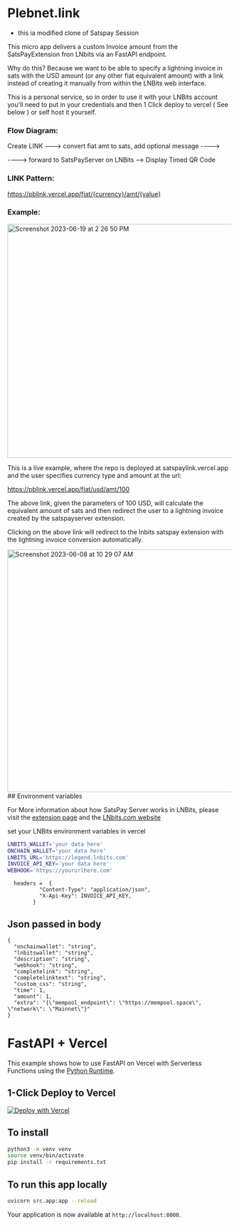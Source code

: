 # Plebnet.link 

- this ia modified clone of Satspay Session

This micro app delivers a custom Invoice amount from the SatsPayExtension fron LNbits via an FastAPI endpoint.

Why do this? Because we want to be able to specify a lightning invoice in sats with the USD amount (or any other fiat equivalent amount) with a link instead of creating it manually from within the LNBits web interface. 

This is a personal service, so in order to use it with your LNBits account you'll need to put in your credentials and then 1 Click deploy to vercel ( See below ) or self host it yourself.

### Flow Diagram:

Create LINK ---> convert fiat amt to sats, add optional message  ----> 

----> forward to SatsPayServer on LNBits --> Display Timed QR Code


### LINK Pattern:
https://pblink.vercel.app/fiat/{currency}/amt/{value}

### Example: 

<img width="525" alt="Screenshot 2023-06-19 at 2 26 50 PM" src="https://github.com/lightningames/satspaysession/assets/73979971/661cdc20-417d-472b-8870-e5f4898ee518">

This is a live example, where the repo is deployed at satspaylink.vercel.app and the user specifies currency type and amount at the url: 

https://pblink.vercel.app/fiat/usd/amt/100 

The above link, given the parameters of 100 USD, will calculate the equivalent amount of sats and 
then redirect the user to a lightning invoice created by the satspayserver extension.

Clicking on the above link will redirect to the lnbits satspay extension with the lightning invoice conversion automatically. 

<img width="545" alt="Screenshot 2023-06-08 at 10 29 07 AM" src="https://github.com/bitkarrot/satspaysession/assets/73979971/e958e4a7-779c-443d-82cf-842ad181eb86">
## Environment variables

For More information about how SatsPay Server works in LNBits, please visit the [extension page](https://github.com/lnbits/satspay)
and the [LNbits.com website](https://lnbits.com)

set your LNBits environment variables in vercel

```sh
LNBITS_WALLET='your data here'
ONCHAIN_WALLET='your data here'
LNBITS_URL='https://legend.lnbits.com'
INVOICE_API_KEY='your data here'
WEBHOOK='https://yoururlhere.com'
```

```
  headers =  {
          "Content-Type": "application/json",
          "X-Api-Key": INVOICE_API_KEY,
        }
```

## Json passed in body 
```
{
  "onchainwallet": "string",
  "lnbitswallet": "string",
  "description": "string",
  "webhook": "string",
  "completelink": "string",
  "completelinktext": "string",
  "custom_css": "string",
  "time": 1,
  "amount": 1,
  "extra": "{\"mempool_endpoint\": \"https://mempool.space\", \"network\": \"Mainnet\"}"
}
```


# FastAPI + Vercel

This example shows how to use FastAPI on Vercel with Serverless Functions using the [Python Runtime](https://vercel.com/docs/concepts/functions/serverless-functions/runtimes/python).

## 1-Click Deploy to Vercel 

[![Deploy with Vercel](https://vercel.com/button)](https://vercel.com/new/clone?repository-url=https%3A%2F%2Fgithub.com%2Fbitkarrot%2Fplebnetlink&env=LNBITS_WALLET,ONCHAIN_WALLET,LNBITS_URL,WEBHOOK,INVOICE_API_KEY)


## To install

```sh
python3 -m venv venv 
source venv/bin/activate
pip install -r requirements.txt
```

## To run this app locally

```sh
uvicorn src.app:app --reload
```

Your application is now available at `http://localhost:8000`.
